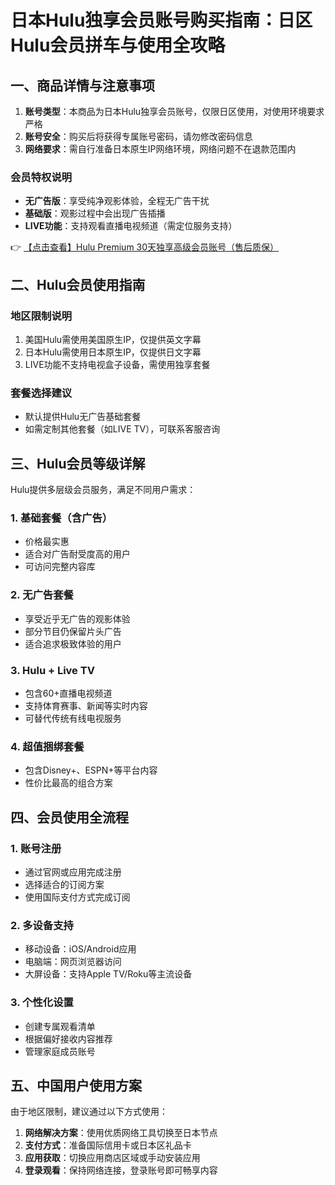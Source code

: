 # 日本Hulu独享会员账号购买指南：日区Hulu会员拼车与使用全攻略

## 一、商品详情与注意事项
1. **账号类型**：本商品为日本Hulu独享会员账号，仅限日区使用，对使用环境要求严格
2. **账号安全**：购买后将获得专属账号密码，请勿修改密码信息
3. **网络要求**：需自行准备日本原生IP网络环境，网络问题不在退款范围内

### 会员特权说明
- **无广告版**：享受纯净观影体验，全程无广告干扰
- **基础版**：观影过程中会出现广告插播
- **LIVE功能**：支持观看直播电视频道（需定位服务支持）

👉 [【点击查看】Hulu Premium 30天独享高级会员账号（售后质保）](https://bit.ly/HuLu_vip)

## 二、Hulu会员使用指南
### 地区限制说明
1. 美国Hulu需使用美国原生IP，仅提供英文字幕
2. 日本Hulu需使用日本原生IP，仅提供日文字幕
3. LIVE功能不支持电视盒子设备，需使用独享套餐

### 套餐选择建议
- 默认提供Hulu无广告基础套餐
- 如需定制其他套餐（如LIVE TV），可联系客服咨询

## 三、Hulu会员等级详解
Hulu提供多层级会员服务，满足不同用户需求：

### 1. 基础套餐（含广告）
- 价格最实惠
- 适合对广告耐受度高的用户
- 可访问完整内容库

### 2. 无广告套餐
- 享受近乎无广告的观影体验
- 部分节目仍保留片头广告
- 适合追求极致体验的用户

### 3. Hulu + Live TV
- 包含60+直播电视频道
- 支持体育赛事、新闻等实时内容
- 可替代传统有线电视服务

### 4. 超值捆绑套餐
- 包含Disney+、ESPN+等平台内容
- 性价比最高的组合方案

## 四、会员使用全流程
### 1. 账号注册
- 通过官网或应用完成注册
- 选择适合的订阅方案
- 使用国际支付方式完成订阅

### 2. 多设备支持
- 移动设备：iOS/Android应用
- 电脑端：网页浏览器访问
- 大屏设备：支持Apple TV/Roku等主流设备

### 3. 个性化设置
- 创建专属观看清单
- 根据偏好接收内容推荐
- 管理家庭成员账号

## 五、中国用户使用方案
由于地区限制，建议通过以下方式使用：

1. **网络解决方案**：使用优质网络工具切换至日本节点
2. **支付方式**：准备国际信用卡或日本区礼品卡
3. **应用获取**：切换应用商店区域或手动安装应用
4. **登录观看**：保持网络连接，登录账号即可畅享内容